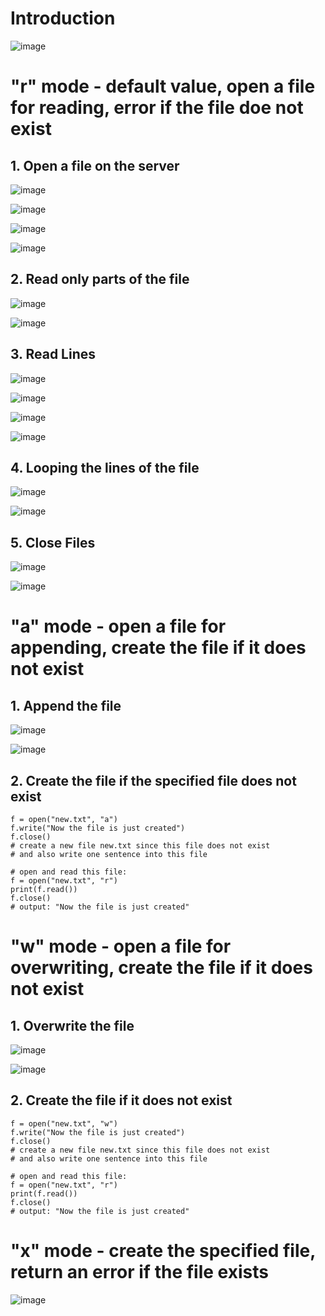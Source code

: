 #  Introduction

![image](https://user-images.githubusercontent.com/60442877/229324582-c78aa4c0-93e6-47ad-ae31-e4668d987f4e.png)

# "r" mode - default value, open a file for reading, error if the file doe not exist

## 1. Open a file on the server

![image](https://user-images.githubusercontent.com/60442877/229325152-970562e2-b9c8-4406-897c-fc31c6ff457f.png)

![image](https://user-images.githubusercontent.com/60442877/229325214-b361ff00-c35b-4a7a-9a8e-cdffa7ffc7dc.png)

![image](https://user-images.githubusercontent.com/60442877/229325172-5836b753-5c75-434b-911a-9092e2e3db21.png)

![image](https://user-images.githubusercontent.com/60442877/229325216-7c2df488-afed-4557-8cb1-9c72333dbe0f.png)

## 2. Read only parts of the file

![image](https://user-images.githubusercontent.com/60442877/229325187-0cf0c1a4-1207-4f4e-8932-d1e27f2b934c.png)

![image](https://user-images.githubusercontent.com/60442877/229325197-3717dc10-97a7-4988-a0c0-0c2d6573ca35.png)

## 3. Read Lines

![image](https://user-images.githubusercontent.com/60442877/229325259-2d3082bf-a732-403a-8567-53da46cf8f43.png)

![image](https://user-images.githubusercontent.com/60442877/229325295-18d0c91e-153b-4f74-8325-d5b97a1ec91e.png)

![image](https://user-images.githubusercontent.com/60442877/229325301-2ddf3092-8216-43a4-81fc-eff096c84547.png)

![image](https://user-images.githubusercontent.com/60442877/229325305-56c301f1-1044-424b-968f-0f7cb3cf9b6f.png)

## 4. Looping the lines of the file

![image](https://user-images.githubusercontent.com/60442877/229325363-dd06348f-bfdc-4d1b-8edf-38e576826ccc.png)

![image](https://user-images.githubusercontent.com/60442877/229325367-75e5b5d2-a3bc-4d3a-8d7d-7ce8d4f8eb38.png)

## 5. Close Files

![image](https://user-images.githubusercontent.com/60442877/229326459-354554cb-4344-49af-bbdf-64a3de39a7a9.png)

![image](https://user-images.githubusercontent.com/60442877/229326468-abeed1ed-f73f-429c-8270-41ec75ce97c8.png)

# "a" mode - open a file for appending, create the file if it does not exist

## 1. Append the file

![image](https://user-images.githubusercontent.com/60442877/229327080-1c9ab5cb-8157-48b2-bc6b-7f29c1185040.png)

![image](https://user-images.githubusercontent.com/60442877/229327082-c9577f1d-47dc-4f5d-9f25-b4d5b36edd85.png)

## 2. Create the file if the specified file does not exist

    f = open("new.txt", "a")
    f.write("Now the file is just created")
    f.close()
    # create a new file new.txt since this file does not exist
    # and also write one sentence into this file

    # open and read this file:
    f = open("new.txt", "r")
    print(f.read())
    f.close()
    # output: "Now the file is just created"
    
# "w" mode - open a file for overwriting, create the file if it does not exist

## 1. Overwrite the file

![image](https://user-images.githubusercontent.com/60442877/229327544-4c5e2644-06b2-41bd-ad27-92de3ef65f40.png)

![image](https://user-images.githubusercontent.com/60442877/229327547-db478c83-4eb2-4b28-8a79-b8e39302a23e.png)

## 2. Create the file if it does not exist

    f = open("new.txt", "w")
    f.write("Now the file is just created")
    f.close()
    # create a new file new.txt since this file does not exist
    # and also write one sentence into this file

    # open and read this file:
    f = open("new.txt", "r")
    print(f.read())
    f.close()
    # output: "Now the file is just created"

# "x" mode - create the specified file, return an error if the file exists

![image](https://user-images.githubusercontent.com/60442877/229327608-434771d1-c366-43bf-9f97-4131ee64f2a3.png)

